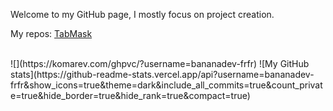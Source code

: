 Welcome to my GitHub page, I mostly focus on project creation.

My repos: [TabMask](https://github.com/bananadev-frfr/TabMask)

<br>
![](https://komarev.com/ghpvc/?username=bananadev-frfr) ![My GitHub stats](https://github-readme-stats.vercel.app/api?username=bananadev-frfr&show_icons=true&theme=dark&include_all_commits=true&count_private=true&hide_border=true&hide_rank=true&compact=true)



